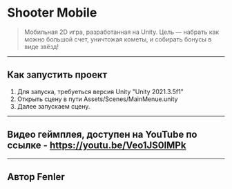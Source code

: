 # Shooter Mobile

> Мобильная 2D игра, разработанная на Unity. Цель — набрать как можно большой счет, уничтожая кометы, и собирать бонусы в виде звёзд!

---

## Как запустить проект

1. Для запуска, требуеться версия Unity "Unity 2021.3.5f1"
2. Открыть сцену в пути Assets/Scenes/MainMenue.unity
3. Далее запускаем сцену.

---

## Видео геймплея, доступен на YouTube по ссылке - https://youtu.be/Veo1JS0lMPk

---

## Автор Fenler
